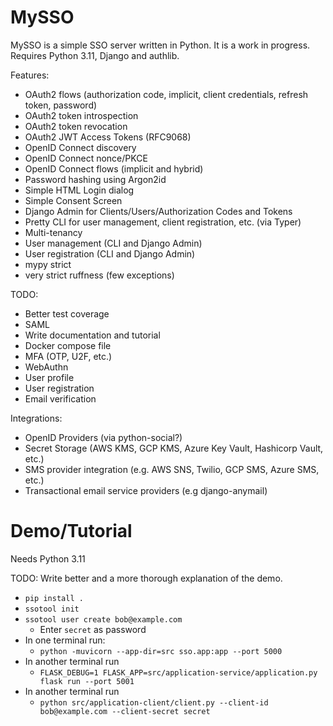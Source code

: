 MySSO
=====

MySSO is a simple SSO server written in Python. It is a work in progress. 
Requires Python 3.11, Django and authlib.

Features:
* OAuth2 flows (authorization code, implicit, client credentials, refresh token, password)
* OAuth2 token introspection
* OAuth2 token revocation
* OAuth2 JWT Access Tokens (RFC9068)
* OpenID Connect discovery
* OpenID Connect nonce/PKCE
* OpenID Connect flows (implicit and hybrid)
* Password hashing using Argon2id
* Simple HTML Login dialog
* Simple Consent Screen
* Django Admin for Clients/Users/Authorization Codes and Tokens
* Pretty CLI for user management, client registration, etc. (via Typer)
* Multi-tenancy
* User management (CLI and Django Admin)
* User registration (CLI and Django Admin)
* mypy strict
* very strict ruffness (few exceptions)

TODO:
* Better test coverage
* SAML
* Write documentation and tutorial
* Docker compose file
* MFA (OTP, U2F, etc.)
* WebAuthn
* User profile
* User registration
* Email verification

Integrations:
* OpenID Providers (via python-social?)
* Secret Storage (AWS KMS, GCP KMS, Azure Key Vault, Hashicorp Vault, etc.)
* SMS provider integration (e.g. AWS SNS, Twilio, GCP SMS, Azure SMS, etc.)
* Transactional email service providers (e.g django-anymail)

Demo/Tutorial 
====

Needs Python 3.11

TODO: Write better and a more thorough explanation of the demo.

* `pip install .`
* `ssotool init`
* `ssotool user create bob@example.com`
  * Enter `secret` as password
* In one terminal run:
  * `python -muvicorn --app-dir=src sso.app:app --port 5000`
* In another terminal run
  * `FLASK_DEBUG=1 FLASK_APP=src/application-service/application.py flask run --port 5001`
* In another terminal run
  * `python src/application-client/client.py --client-id bob@example.com --client-secret secret`

